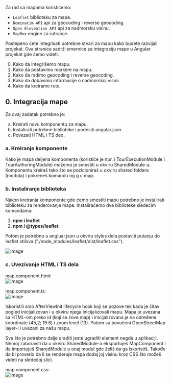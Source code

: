 Za rad sa mapama koristićemo:

- `Leaflet` biblioteku za mape.
- `Nominatim API` api za geocoding i reverse geocoding.
- `Open Eleveation API` api za nadmorsku visinu.
- `MapBox` engine za rutiranje.

Postepeno ćete integrisati potrebne stvari za mapu kako budete razvijali projekat. Ova stranica sadrži smernice za integraciju mape u Angular projekat gde ćemo videti:

<ol start="0">
  <li>Kako da integrišemo mapu.</li>
  <li>Kako da postavimo markere na mapu.</li>
  <li>Kako da radimo geocoding i reverse geocoding.</li>
  <li>Kako da dobavimo informacije o nadmorskoj visini.</li>
  <li>Kako da kreiramo rute.</li>
</ol>

## 0. Integracija mape

Za ovaj zadatak potrebno je:

<ol type="a">
  <li>Kreirati novu komponentu za mapu.</li>
  <li>Instalirati potrebne biblioteke i podesiti angular.json.</li>
  <li>Povezati HTML i TS deo.</li>
</ol>

### a. Kreiranje komponente

Kako je mapa deljena komponenta (koristiće je npr. i TourExecutionModule i TourAuthoringModule) možemo je smestiti u okviru SharedModule-a. Komponentu kreiraš tako što se pozicioniraš u okviru shared foldera (modula) i pokreneš komandu ng g c map.

### b. Instaliranje biblioteka

Nakon kreiranja komponente gde ćemo smestiti mapu potrebno je instalirati biblioteku za renderovanje mape. Instaliraćemo dve biblioteke sledećim komandama:  
1. <b>npm i leaflet</b>
2. <b>npm i @types/leaflet</b>.

Potom je potrebno u angluar.json u okviru styles dela postaviti putanju do leaflet stilova ("./node_modules/leaflet/dist/leaflet.css").

![image](https://github.com/psw-ftn/supportive-information/assets/57589408/8df11610-22aa-4e30-ba2d-c8b300022d27)

### c. Uvezivanje HTML i TS dela

map.component.html:  
![image](https://github.com/psw-ftn/supportive-information/assets/57589408/46b9c51d-988a-495b-9358-a7457cd48391)

map.component.ts:  
![image](https://github.com/psw-ftn/supportive-information/assets/57589408/bb33adbd-e5eb-42b7-9126-32a885caef37)

Iskoristili smo AfterViewInit lifecycle hook koji se pozove tek kada je čitav pogled inicijalizovan i u okviru njega inicijalizovali mapu. Mapa je uvezana sa HTML-om preko id (koji se zove map) i inicijalizovana je na određene koordinate (45,2; 19.8) i zoom level (13). Potom su povučeni OpenStreetMap layer-i i uvezani za našu mapu.  

Sve što je potrebno dalje uraditi jeste ugraditi <xp-map></xp-map> element negde u aplikaciji. Nemoj zaboraviti da u okviru SharedModule-a eksportuješ MapComponent i da importuješ SharedModule u onaj modul gde želiš da ga iskoristiš. Takođe da bi proverio da li se renderuje mapa dodaj joj visinu kroz CSS što možeš videti na sledećoj slici.  

map.component.css:  
![image](https://github.com/psw-ftn/supportive-information/assets/57589408/3a18aeba-b740-44e2-a23d-2bec9d01d350)






